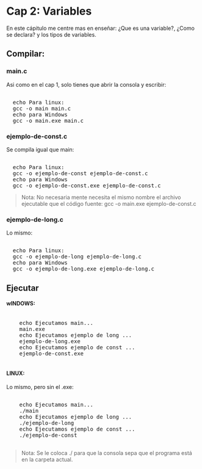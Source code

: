 # Cap 2: Variables

En este cápitulo me centre mas en enseñar: ¿Que es una variable?, ¿Como se declara? y los tipos de variables.

## Compilar:

### main.c

Asi como en el cap 1, solo tienes que abrir la consola y escribir:
<pre><codes>
  echo Para linux:
  gcc -o main main.c
  echo para Windows
  gcc -o main.exe main.c
</codes></pre>

### ejemplo-de-const.c

Se compila igual que main:
<pre><codes>
  echo Para linux:
  gcc -o ejemplo-de-const ejemplo-de-const.c
  echo para Windows
  gcc -o ejemplo-de-const.exe ejemplo-de-const.c
</codes></pre>
> Nota: No necesaria mente necesita el mismo nombre el archivo ejecutable que el código fuente: <codes>gcc -o main.exe ejemplo-de-const.c</codes>

### ejemplo-de-long.c

Lo mismo:
<pre><codes>
  echo Para linux:
  gcc -o ejemplo-de-long ejemplo-de-long.c
  echo para Windows
  gcc -o ejemplo-de-long.exe ejemplo-de-long.c
</codes></pre>

## Ejecutar

#### wINDOWS:
<pre>
  <codes>
    echo Ejecutamos main...
    main.exe
    echo Ejecutamos ejemplo de long ...
    ejemplo-de-long.exe
    echo Ejecutamos ejemplo de const ...
    ejemplo-de-const.exe
  </codes>
</pre>

#### LINUX:

Lo mismo, pero sin el <codes>.exe</codes>:
<pre>
  <codes>
    echo Ejecutamos main...
    ./main
    echo Ejecutamos ejemplo de long ...
    ./ejemplo-de-long
    echo Ejecutamos ejemplo de const ...
    ./ejemplo-de-const
  </codes>
</pre>
> Nota: Se le coloca <codes>./</codes> para que la consola sepa que el programa está en la carpeta actual.
